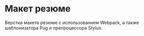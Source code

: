 # Макет резюме

Верстка макета резюме с использованием Webpack, а также шаблонизатора Pug и препроцессора Stylus.